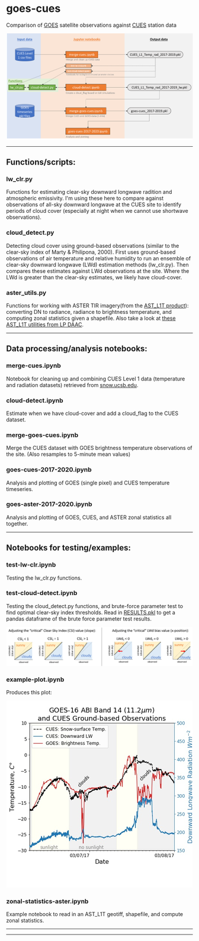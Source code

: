 # goes-cues

Comparison of [GOES](https://www.goes-r.gov/) satellite observations against [CUES](https://snow.ucsb.edu/) station data

![flowchart](https://github.com/spestana/goes-cues/blob/master/flowchart.png "goes-cues flowchart")

---

## Functions/scripts:

### lw_clr.py

Functions for estimating clear-sky downward longwave radition and atmospheric emissivity. I'm using these here to compare against observations of all-sky downward longwave at the CUES site to identify periods of cloud cover (especially at night when we cannot use shortwave observations).

### cloud_detect.py

Detecting cloud cover using ground-based observations (similar to the clear-sky index of Marty & Philipona, 2000). First uses ground-based observations of air temperature and relative humidity to run an ensemble of clear-sky downward longwave (LWd) estimation methods (lw_clr.py). Then compares these estimates against LWd observations at the site. Where the LWd is greater than the clear-sky estimates, we likely have cloud-cover.

### aster_utils.py

Functions for working with ASTER TIR imagery(from the [AST_L1T product](https://lpdaac.usgs.gov/products/ast_l1tv003/)): converting DN to radiance, radiance to brightness temperature, and computing zonal statistics given a shapefile.
Also take a look at [these AST_L1T utilities from LP DAAC](https://git.earthdata.nasa.gov/projects/LPDUR/repos/aster-l1t/browse).

---

## Data processing/analysis notebooks:

### merge-cues.ipynb

Notebook for cleaning up and combining CUES Level 1 data (temperature and radiation datasets) retrieved from [snow.ucsb.edu](https://snow.ucsb.edu/index.php/query-db/).

### cloud-detect.ipynb

Estimate when we have cloud-cover and add a cloud_flag to the CUES dataset.

### merge-goes-cues.ipynb

Merge the CUES dataset with GOES brightness temperature observations of the site. (Also resamples to 5-minute mean values)

### goes-cues-2017-2020.ipynb

Analysis and plotting of GOES (single pixel) and CUES temperature timeseries.

### goes-aster-2017-2020.ipynb

Analysis and plotting of GOES, CUES, and ASTER zonal statistics all together.

---

## Notebooks for testing/examples:

### test-lw-clr.ipynb

Testing the lw_clr.py functions.

### test-cloud-detect.ipynb

Testing the cloud_detect.py functions, and brute-force parameter test to find optimal clear-sky index thresholds. Read in [RESULTS.pkl](https://github.com/spestana/goes-cues/blob/master/RESULTS.pkl) to get a pandas dataframe of the brute force parameter test results.

![cloud_detect_threshold_options.png](https://github.com/spestana/goes-cues/blob/master/cloud_detect_threshold_options.png "cloud_detect_threshold_options")

### example-plot.ipynb

Produces this plot:

![example plot](https://github.com/spestana/goes-cues/blob/master/goes-vs-cues.jpg "example plot")

### zonal-statistics-aster.ipynb

Example notebook to read in an AST_L1T geotiff, shapefile, and compute zonal statistics.

---

---